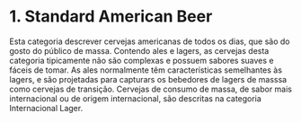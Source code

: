 # 1. Standard American Beer

Esta categoria descrever cervejas americanas de todos os dias, que são do gosto do público de massa. Contendo ales e lagers, as cervejas desta categoria tipicamente não são complexas e possuem sabores suaves e fáceis de tomar. As ales normalmente têm características semelhantes às lagers, e são projetadas para capturars os bebedores de lagers de masssa como cervejas de transição. Cervejas de consumo de massa, de sabor mais internacional ou de origem internacional, são descritas na categoria Internacional Lager.